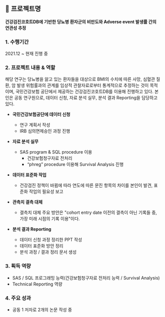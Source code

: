  ## 📂 프로젝트명
 **건강검진코호트DB에 기반한 당뇨병 환자군의 비만도와 Adverse event 발생률 간의 연관성 추정**
 <br>

### 1. 수행기간
2021.12 ~ 현재 진행 중
<br>

### 2. 프로젝트 내용 & 역할
해당 연구는 당뇨병을 앓고 있는 환자들을 대상으로 BMI의 수치에 따른 사망, 심혈관 질환, 암 발생 위험률과의 관계를 임상적 관찰자료로부터 통계적으로 추정하는 것이 목적이며, 
국민건강보험 공단에서 제공하는 건강검진코호트DB를 이용해 진행하고 있다. 본인은 공동 연구원으로, 데이터 신청, 자료 분석 실무, 분석 결과 Reporting을 담당하고 있다.

* **국민건강보험공단에 데이터 신청** 
  - 연구 계획서 작성 <br>
  - IRB 심의면제승인 과정 진행

* **자료 분석 실무**
  - SAS program & SQL procedure 이용 <br>
	- 건강보험청구자료 전처리 <br>
	- “phreg” procedure 이용해 Survival Analysis 진행 <br>

* **데이터 표준화 작업**
  -  건강검진 정책이 바뀜에 따라 연도에 따른 문진 항목의 차이를 본인이 발견, 표준화 작업의 필요성 보고 <br>
  
* **관측치 결측 대체** 
  - 결측치 대체 주요 방안은 "cohort entry date 이전의 결측이 아닌 기록들 중, 가장 미래 시점의 기록 이용"이다. <br>

* **분석 결과 Reporting**
  - 데이터 신청 과정 정리한 PPT 작성<br>
  - 데이터 표준화 방안 정리<br>
  - 분석 과정 / 결과 정리 문서 생성<br>

### 3. 획득 역량
* SAS / SQL 프로그래밍 능력(건강보험청구자료 전처리 능력 / Survival Analysis)
* Technical Reporting 역량

### 4. 주요 성과
* 공동 1 저자로 2개의 논문 작성 중
